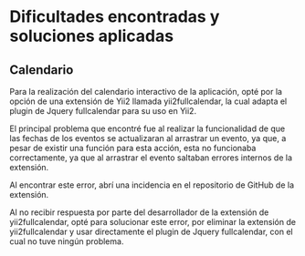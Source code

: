 Dificultades encontradas y soluciones aplicadas
===============================================

Calendario
-----------

Para la realización del calendario interactivo de la aplicación, opté por la opción de una extensión de Yii2 llamada yii2fullcalendar, la cual adapta el plugin de Jquery fullcalendar para su uso en Yii2.

El principal problema que encontré fue al realizar la funcionalidad de que las fechas de los eventos se actualizaran al arrastrar un evento, ya que, a pesar de existir una función para esta acción, esta no funcionaba correctamente, ya que al arrastrar el evento saltaban errores internos de la extensión.

Al encontrar este error, abrí una incidencia en el repositorio de GitHub de la extensión.

Al no recibir respuesta por parte del desarrollador de la extensión de yii2fullcalendar, opté para solucionar este error, por eliminar la extensión de yii2fullcalendar y usar directamente el plugin de Jquery fullcalendar, con el cual no tuve ningún problema.
